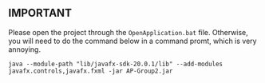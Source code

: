 ## IMPORTANT
Please open the project through the `OpenApplication.bat` file. Otherwise, you will need to do the command below in a command promt, which is very annoying.

```
java --module-path "lib/javafx-sdk-20.0.1/lib" --add-modules javafx.controls,javafx.fxml -jar AP-Group2.jar
```

